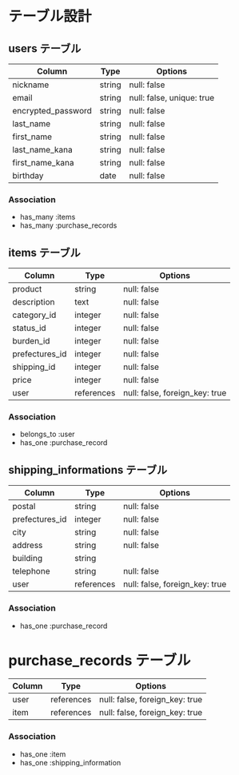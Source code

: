 # テーブル設計

## users テーブル

| Column             | Type   | Options                   |
| ------------------ | ------ | ------------------------- |
| nickname           | string | null: false               |
| email              | string | null: false, unique: true |
| encrypted_password | string | null: false               |
| last_name          | string | null: false               |
| first_name         | string | null: false               |
| last_name_kana     | string | null: false               |
| first_name_kana    | string | null: false               |
| birthday           | date   | null: false               |

### Association

- has_many :items
- has_many :purchase_records

## items テーブル

| Column         | Type         | Options                        |
| -------------- | ------------ | ------------------------------ |
| product        | string       | null: false                    |
| description    | text         | null: false                    |
| category_id    | integer      | null: false                    |
| status_id      | integer      | null: false                    |
| burden_id      | integer      | null: false                    |
| prefectures_id | integer      | null: false                    |
| shipping_id    | integer      | null: false                    |
| price          | integer      | null: false                    |
| user           | references   | null: false, foreign_key: true |

### Association

- belongs_to :user
- has_one :purchase_record


## shipping_informations テーブル

| Column         | Type         | Options                        |
| -------------- | ------------ | ------------------------------ |
| postal         | string       | null: false                    |
| prefectures_id | integer      | null: false                    |
| city           | string       | null: false                    |
| address        | string       | null: false                    |
| building       | string       |                                |
| telephone      | string       | null: false                    |
| user           | references   | null: false, foreign_key: true |

### Association

- has_one :purchase_record

# purchase_records テーブル

| Column          | Type         | Options                        |
| --------------- | ------------ | ------------------------------ |
| user            | references   | null: false, foreign_key: true |
| item            | references   | null: false, foreign_key: true |

### Association

- has_one :item
- has_one :shipping_information